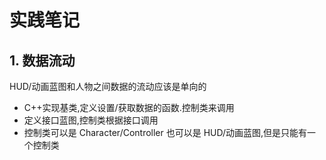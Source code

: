 # 实践笔记

## 1. 数据流动

HUD/动画蓝图和人物之间数据的流动应该是单向的

- C++实现基类,定义设置/获取数据的函数.控制类来调用
- 定义接口蓝图,控制类根据接口调用
- 控制类可以是 Character/Controller 也可以是 HUD/动画蓝图,但是只能有一个控制类



